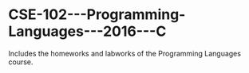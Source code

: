 # CSE-102---Programming-Languages---2016---C
Includes the homeworks and labworks of the Programming Languages course.
